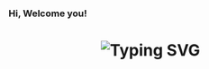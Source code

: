 ### Hi, Welcome you! 

<h1 align="center">
 <img src="https://readme-typing-svg.demolab.com?font=Consolas&weight=700&size=24&pause=1000&color=1890FF&center=true&multiline=true&random=false&width=500&height=100&lines=%E7%9C%9F%E6%AD%A3%E7%9A%84%E6%8A%80%E6%9C%AF%E6%98%AF%E8%A6%81%E6%8B%BF%E6%9D%A5%E5%81%9A%E5%88%9B%E6%96%B0%E7%9A%84%E3%80%82;%E4%BD%A0%E8%A6%81%E5%8E%BB%E9%A2%A0%E8%A6%86%E7%82%B9%E4%BB%80%E4%B9%88%EF%BC%8C%E5%B0%B1%E5%8E%BB%E5%88%9B%E9%80%A0%E7%82%B9%E4%BB%80%E4%B9%88%EF%BC%81" alt="Typing SVG" />
</h1>
